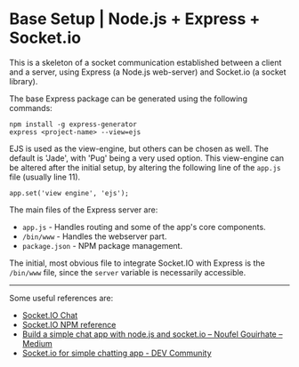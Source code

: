 # Base Setup | Node.js + Express + Socket.io

This is a skeleton of a socket communication established between a client and a server, using Express (a Node.js web-server) and Socket.io (a socket library).

The base Express package can be generated using the following commands:

```
npm install -g express-generator
express <project-name> --view=ejs
```

EJS is used as the view-engine, but others can be chosen as well. The default is 'Jade', with 'Pug' being a very used option. This view-engine can be altered after the initial setup, by altering the following line of the `app.js` file (usually line 11).

```
app.set('view engine', 'ejs');
```

 The main files of the Express server are:

* `app.js` - Handles routing and some of the app's core components.
* `/bin/www` - Handles the webserver part.
* `package.json` - NPM package management.

The initial, most obvious file to integrate Socket.IO with Express is the `/bin/www` file, since the `server` variable is necessarily accessible.

------

Some useful references are:

* [Socket.IO Chat](https://socket.io/get-started/chat/)
* [Socket.IO NPM reference](https://www.npmjs.com/package/socket.io)
* [Build a simple chat app with node.js and socket.io – Noufel Gouirhate – Medium](https://medium.com/@noufel.gouirhate/build-a-simple-chat-app-with-node-js-and-socket-io-ea716c093088)
* [Socket.io for simple chatting app - DEV Community](https://dev.to/moz5691/socketio-for-simple-chatting---1k8n)
